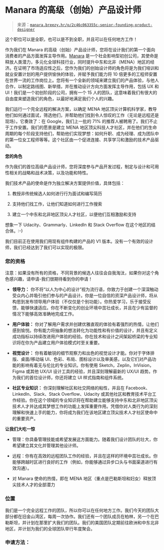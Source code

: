 <!--yml

category: 未分类

date: 2024-05-27 15:09:18

-->

# Manara 的高级（创始）产品设计师

> 来源：[`manara.breezy.hr/p/2c46c063355c-senior-founding-product-designer`](https://manara.breezy.hr/p/2c46c063355c-senior-founding-product-designer)

这个职位可以是全职，也可以是不到全职，并且可以在任何地方工作！

作为我们在 Manara 的高级（创始）产品设计师，您将在设计我们的第一个面向消费者的产品方面发挥主导作用。[Manara](http://www.manara.tech) 是一个社会影响型初创公司，其使命是释放人类潜力，多元化全球科技行业，同时提升中东和北非（MENA）地区的经济。在证明了市场适应性之后，您作为我们的创始设计师的角色将是为我们培训和就业安置计划的用户提供愉快的体验，并赋予我们能力将 10 倍更多的工程师安置在世界一流的工作岗位上。您将有一个全新的领域来建立我们的产品体验，与他人合作，以制定路线图、新举措，并在推动设计方向方面发挥主导作用，包括 UX 和 UI！我们是一个初创阶段的公司，拥有一个 15 人的团队，这意味着我们有很大的自由度来塑造我们的角色，以最好地满足我们个人的兴趣。

我们运行一个完全远程的解决方案，以确定 MENA 地区顶尖计算机科学家，教导他们如何通过面试，筛选他们，并帮助他们找到令人惊叹的工作（无论是远程还是现场）。它奏效了：在 Google，我们上一批的 71% 的推荐人被聘用了。我们不止于工作安置。我们的愿景是建立 MENA 地区顶尖科技人才社区，并在他们的生命周期的每个阶段支持他们，帮助他们实现梦想：如何升职、成为经理、成为团队中的第一位女工程师等等。这个社区由一个促进连接、共享学习和激励的技术产品驱动。

**您的角色**

作为我们的首位高级产品设计师，您将深度参与产品开发过程，制定与设计和可用性相关的战略和战术决策，以及功能和特性。

我们技术产品的使命是作为独立解决方案提供价值，具体包括：

1.  教授非传统候选人如何进行行为面试和编写简历

1.  支持他们找工作，让他们知道如何进行工作搜索

1.  建立一个中东和北非地区顶尖人才社区，以便他们互相激励和支持

想象一下 Udacity、Grammarly、LinkedIn 和 Stack Overflow 在这个地区的结合体。:-)

我们目前正在使用我们用现有组件构建的产品的 V1 版本。没有一个有效的设计师，我们已经达到了我们可以实现的极限。

### **您的资格**

注意：如果没有所有的资格，不同背景的候选人往往会自我淘汰，如果你对这个角色感兴趣，请申请-我们很期待看到你的申请！

+   **领导力：** 你不将“以人为中心的设计”视为流行语，你致力于创建一个深深触动受众内心并吸引他们参与的产品设计。你是一位自信的资深产品设计师，将从构思到发布领导用户体验（不仅仅是个别功能）。你热爱学习，乐于接受反馈，能够快速适应。你在不断变化的创业环境中茁壮成长，并且在少有监督的情况下能够高效准确地完成工作。

+   **用户体验：** 你对了解用户需求并创建优雅直观的体验有着强烈的热情，让他们感到愉悦。你有能力将抽象的想法转化为功能性和有价值的设计，并且有定义成功指标以持续改进用户体验的经验。你在技术和设计之间架起桥梁的专业知识将在你为产品建立用户体验模式时至关重要。

+   **视觉设计：** 你有着敏锐的细节观察力和出色的视觉设计才能。你对于字体排版、桌面/移动端 UI、色彩、布局、图标设计以及审美感，以及它们对产品功能的影响有着无与伦比的专业知识。你有使用 Sketch，Zeplin，InVision，Figma 或其他 UX/UI 设计工具的经验，并且深刻理解最新的 UX/UI 趋势。作为我们的首位设计师，你还将建立 UI 样式指南和组件系统。

+   **社区专业知识：** 你深刻理解社区和社交网络的粘性，并且在 Facebook、LinkedIn、Slack、Stack Overflow、Udacity 或其他社区和教育技术平台工作经验。你在这个领域的专业知识将在帮助建立能够支持中东和北非地区顶尖技术人才并达成其梦想工作的功能上发挥重要作用。凭借你对人类行为的深刻理解和快速上手的能力，你将成为我们在该地区建立顶尖技术人才社区使命中的重要资产。

**让我们大吃一惊**

+   管理：你具备管理技能或希望发展这方面能力。随着我们设计团队的壮大，你希望建立其文化并管理其他设计师。

+   远程：你有在高效的远程团队工作的经验，并且在这样的环境中茁壮成长。你能够跨越时区进行良好的工作（例如，你能够通过异步口头与书面渠道进行有效沟通）。

+   对 Manara 使命的热情，即在 MENA 地区（重点是巴勒斯坦和妇女）释放顶尖技术人才的全部潜力

### **位置**

我们是一个完全远程工作的团队，所以你可以在任何地方工作。我们今天的团队大部分都在旧金山湾区，每周一次协作。我们还有一个团队成员在柏林，另一个在巴勒斯坦，并计划在那里扩大我们的团队。我们的美国团队定期前往欧洲和中东北非地区，并计划为我们的全球团队举行年度聚会。

### **申请方法：**

